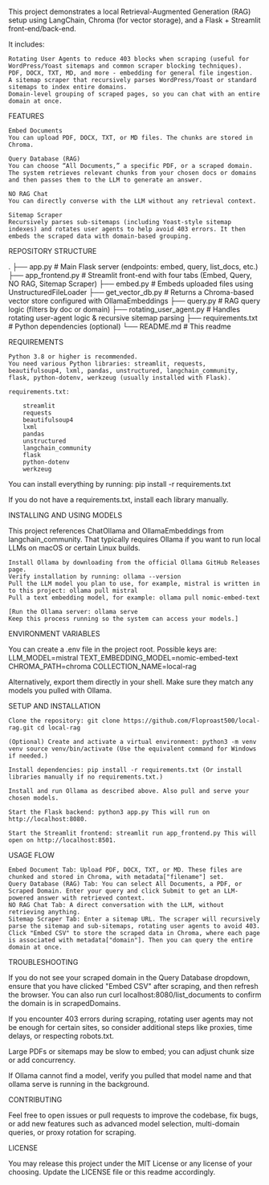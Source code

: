 This project demonstrates a local Retrieval-Augmented Generation (RAG) setup using LangChain, Chroma (for vector storage), and a Flask + Streamlit front-end/back-end.

It includes:

    Rotating User Agents to reduce 403 blocks when scraping (useful for WordPress/Yoast sitemaps and common scraper blocking techniques).
    PDF, DOCX, TXT, MD, and more - embedding for general file ingestion.
    A sitemap scraper that recursively parses WordPress/Yoast or standard sitemaps to index entire domains.
    Domain-level grouping of scraped pages, so you can chat with an entire domain at once.

FEATURES

    Embed Documents
    You can upload PDF, DOCX, TXT, or MD files. The chunks are stored in Chroma.

    Query Database (RAG)
    You can choose “All Documents,” a specific PDF, or a scraped domain. The system retrieves relevant chunks from your chosen docs or domains and then passes them to the LLM to generate an answer.

    NO RAG Chat
    You can directly converse with the LLM without any retrieval context.

    Sitemap Scraper
    Recursively parses sub-sitemaps (including Yoast-style sitemap indexes) and rotates user agents to help avoid 403 errors. It then embeds the scraped data with domain-based grouping.

REPOSITORY STRUCTURE

.
├── app.py                  # Main Flask server (endpoints: embed, query, list_docs, etc.)
├── app_frontend.py         # Streamlit front-end with four tabs (Embed, Query, NO RAG, Sitemap Scraper)
├── embed.py                # Embeds uploaded files using UnstructuredFileLoader
├── get_vector_db.py        # Returns a Chroma-based vector store configured with OllamaEmbeddings
├── query.py                # RAG query logic (filters by doc or domain)
├── rotating_user_agent.py  # Handles rotating user-agent logic & recursive sitemap parsing
├── requirements.txt        # Python dependencies (optional)
└── README.md               # This readme

REQUIREMENTS

    Python 3.8 or higher is recommended.
    You need various Python libraries: streamlit, requests, beautifulsoup4, lxml, pandas, unstructured, langchain_community, flask, python-dotenv, werkzeug (usually installed with Flask).
    
    requirements.txt:

        streamlit
        requests
        beautifulsoup4
        lxml
        pandas
        unstructured
        langchain_community
        flask
        python-dotenv
        werkzeug

You can install everything by running: pip install -r requirements.txt

If you do not have a requirements.txt, install each library manually.

INSTALLING AND USING MODELS

This project references ChatOllama and OllamaEmbeddings from langchain_community. That typically requires Ollama if you want to run local LLMs on macOS or certain Linux builds.

    Install Ollama by downloading from the official Ollama GitHub Releases page.
    Verify installation by running: ollama --version
    Pull the LLM model you plan to use, for example, mistral is written in to this project: ollama pull mistral
    Pull a text embedding model, for example: ollama pull nomic-embed-text
    
    [Run the Ollama server: ollama serve 
    Keep this process running so the system can access your models.]

ENVIRONMENT VARIABLES

You can create a .env file in the project root. Possible keys are: 
LLM_MODEL=mistral
TEXT_EMBEDDING_MODEL=nomic-embed-text
CHROMA_PATH=chroma
COLLECTION_NAME=local-rag

Alternatively, export them directly in your shell. Make sure they match any models you pulled with Ollama.

SETUP AND INSTALLATION

    Clone the repository: git clone https://github.com/Floproast500/local-rag.git cd local-rag

    (Optional) Create and activate a virtual environment: python3 -m venv venv source venv/bin/activate (Use the equivalent command for Windows if needed.)

    Install dependencies: pip install -r requirements.txt (Or install libraries manually if no requirements.txt.)

    Install and run Ollama as described above. Also pull and serve your chosen models.

    Start the Flask backend: python3 app.py This will run on http://localhost:8080.

    Start the Streamlit frontend: streamlit run app_frontend.py This will open on http://localhost:8501.

USAGE FLOW

    Embed Document Tab: Upload PDF, DOCX, TXT, or MD. These files are chunked and stored in Chroma, with metadata["filename"] set.
    Query Database (RAG) Tab: You can select All Documents, a PDF, or Scraped Domain. Enter your query and click Submit to get an LLM-powered answer with retrieved context.
    NO RAG Chat Tab: A direct conversation with the LLM, without retrieving anything.
    Sitemap Scraper Tab: Enter a sitemap URL. The scraper will recursively parse the sitemap and sub-sitemaps, rotating user agents to avoid 403. Click "Embed CSV" to store the scraped data in Chroma, where each page is associated with metadata["domain"]. Then you can query the entire domain at once.

TROUBLESHOOTING

If you do not see your scraped domain in the Query Database dropdown, ensure that you have clicked "Embed CSV" after scraping, and then refresh the browser. You can also run curl localhost:8080/list_documents to confirm the domain is in scrapedDomains.

If you encounter 403 errors during scraping, rotating user agents may not be enough for certain sites, so consider additional steps like proxies, time delays, or respecting robots.txt.

Large PDFs or sitemaps may be slow to embed; you can adjust chunk size or add concurrency.

If Ollama cannot find a model, verify you pulled that model name and that ollama serve is running in the background.

CONTRIBUTING

Feel free to open issues or pull requests to improve the codebase, fix bugs, or add new features such as advanced model selection, multi-domain queries, or proxy rotation for scraping.

LICENSE

You may release this project under the MIT License or any license of your choosing. Update the LICENSE file or this readme accordingly.
